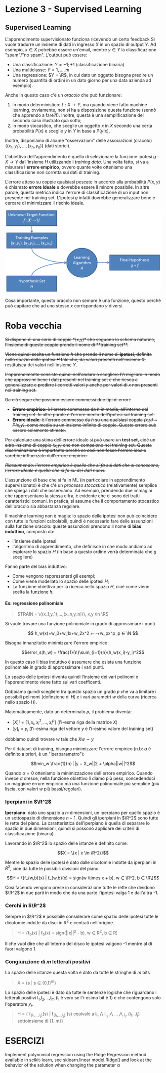 # Lezione 3 - Supervised Learning

## Supervised Learning
L'apprendimento supervisionato funziona ricevendo un certo feedback
Si vuole tradurre un insieme di dati in ingresso $X$ in un spazio di output $Y$. Ad esempio, $x \in X$ potrebbe essere un'email, mentre $y \in Y$ la classificazione "spam"/"no spam".
L'output può essere:
* Una classificazione: $Y = {-1;+1}$ (classificazione binaria)
* Una multiclasse: $Y = {1,...,m}$
* Una regressione: $Y = \R$, in cui dato un oggetto bisogna predire un numero (quantità di ordini in un dato giorno per una data azienda ad esempio).

Anche in questo caso c'è un _oracolo_ che può funzionare:
1. in modo deterministico: $f: X \to Y$, ma quando viene fatto machine learning, ovviamente, non si ha a disposizione questa funzione (sennò che apprendo a fare?!). Inoltre, questa è una semplificazione del secondo caso illustrato qua sotto;
1. in modo stocastico, che sceglie un oggetto $x$ in $X$ secondo una certa probabilità $P(x)$ e sceglie $y$ in $Y$ in base a $P(y|x)$.

Inoltre, disponiamo di alcune "osservazioni" delle associazioni (oracolo) $\{(x_1,y_1),...,(x_n,y_n)\}$ (dati storici).

L'obiettivo dell'apprendimento è quello di selezionare la funzione ipotesi $g: X \to Y$ dall'insieme $H$  utilizzando i *training data*. Una volta fatto, si va a misurare l'**errore empirico**, ovvero quante volte otteniamo una classificazione non corretta sui dati di training. 

L'errore atteso su coppie qualsiasi pescate in accordo alla probabilità $P(x,y)$ è chiamato **errore ideale** e dovrebbe essere il minore possibile. In altre parole, questa metrica indica l'errore di classificazione di un input non presente nel training set. L'ipotesi $g$ infatti dovrebbe generalizzare bene e cercare di minimizzare il rischio ideale.

![](./immagini/l3-learning-settings.png)

Cosa importante, questo oracolo non sempre è una funzione, questo perché può capitare che ad uno stesso *x* corrispondano *y* diversi.


<h1>Roba vecchia</h1>
<strike>
Si dispone di una serie di coppie *(x,y)* che seguono lo schema naturale, l'insieme di queste coppie prende il nome di **training set**.

Viene quindi scelta un funzione *h* che prende il nome di **ipotesi**, definita nello spazio delle ipotesi *H* tale che, da valori presenti nell'insieme *X*, restituisca dei valori nell'insieme *Y*.

L'apprendimento consiste quindi nell'andare a scegliere l'*h* migliore in modo che approssimi bene i dati presenti nel training set e che riesca a generalizzare e predirre i corretti valori *y* anche per valori di *x* non presenti nel training set.

Da ciò segue che possono essere commessi due tipi di errori:

- **Errore empirico**: è l'errore commesso da *h* in media, all'interno del training set. In altre parole è l'errore medio dell'ipotesi sul training set.
- **Errore ideale**: è l'errore commesso da *h* su una qualsiasi coppia *(x,y) ~ P(x,y)*, come media su un'insieme infinito di coppie. Questo errore può essere solamente stimato.

Per calcolare una stima dell'errore ideale si può usare un **test set**, cioè un altro insieme di coppie *(x,y)* che non compaiono nel training set. Questa discriminazione è importante perché se così non fosse l'errore ideale sarebbe influenzato dall'errore empirico.

_Riassumendo: l'errore empirico è quello che si fa sui dati che si conoscono, l'errore ideale è quello che si fa su dei dati nuovi._
</strike>

L'assunzione di base che si fa in ML (in particolare in apprendimento supervisionato) è che c'è un *processo stocastico* (relativamente) semplice che spiega i dati che osserviamo. Ad esempio, prendendo due immagini che rappresentano la stessa cifra, è evidente che ci sono dei tratti caratteristici comuni. In pratica, si assume che il comportamento stocastico dell'oracolo sia abbastanza regolare.

Il machine learning non è magia: lo spazio delle ipotesi non può coincidere con tutte le funzioni calcolabili, quindi è necessario fare delle assunzioni sulla funzione oracolo: queste assunzioni prendono il nome di **bias induttivo**, composto da:
* l'insieme delle ipotesi
* l'algoritmo di apprendimento, che definisce in che modo andiamo ad esplorare lo spazio $H$ (in base a questo ordine verrà determinata che $g$ scegliere)

Fanno parte del bias induttivo:

- Come vengono rappresentati gli esempi;
- Come viene modellato lo spazio delle ipotesi *H*;
- La funzione obiettivo per la ricerca nello spazio *H*, cioè come viene scelta la funzione *h*.

#### Es: regressione polinomiale

> $TRAIN = \{(x_1,y_1),...,(x_n,y_n)\}, x,y \in \R$

Si vuole trovare una funzione polinomiale in grado di approssimare i punti

$$ h_w(x)=w_0+w_1x+w_2x^2 +···+w_px^p ,p ∈ \N $$

Bisogna innanzitutto minimizzare l'errore empirico:

$$error_s(h_w) = \frac{1}{n}\sum_{i=1}{n}(h_w(x_i)-y_i)^2$$

In questo caso il bias induttivo è assumere che esista una funzione polinomiale in grado di approssimare i vari punti.

Lo spazio delle ipotesi diventa quindi l'insieme dei vari polinomi e l'apprendimento viene fatto sui vari coefficenti.

Dobbiamo quindi scegliere tra questo spazio un grado $p$ che va a limitare i possibili polinomi (definzione di $H$) e i vari parametri $w$ della curva (ricerca nello spazio $H$).

Matematicamente, dato un determinato $p$, il problema diventa:
* $[X]i =[1,x_i,x_i^2,...,x_i^p]$ (l'i-esma riga della matrice $X$)
* $[y]_i = y_i$ (l'i-esima riga del vettore $y$ è l'i-esimo valore del training set)

dobbiamo quindi trovare $w$ tale che $Xw \sim y$

Per il dataset di training, bisogna minimizzare l'errore empirico (n.b: $\alpha$ è definito a priori, è un "iperparametro"):

$$min_w \frac{1}{n} ||y − X_w||2 + \alpha||w||^2$$

Quando $\alpha = 0$ otteniamo la minimizzazione dell'errore empirico. Quando invece $\alpha$ cresce, nella funzione obiettivo li diamo più peso, concedendoci un maggiore errore empirico ma una funzione polinomiale più semplice (più liscia, con valori $w$ più bassi/regolari).

### Iperpiani in $\R^2$

**Iperpiano**: dato uno spazio a $n$-dimensioni, un iperpiano per quello spazio è un sottospazio di dimensione $n-1$. Quindi gli iperpiani in $\R^2$ sono tutte le rette del piano. La caratteristica dell'iperpiano è quella di separare lo spazio in due dimensioni, quindi si possono applicare dei criteri di classificazione (binaria).

Lavorando in $\R^2$ lo spazio delle istanze è definito come:

$$X = \{x | x \in \R^2\}$$

Mentre lo spazio delle ipotesi è dato dalle dicotomie indotte da iperpiani in $R^2$, cioè da tutte le possibili divisioni del piano.

$$H = \{f_{w,b}(x) | f_{w,b}(x) = sign(w \times x + b), w ∈ \R^2, b ∈ \R\}$$

Così facendo vengono prese in considerazione tutte le rette che dividono $\R^2$ in due parti in modo che da una parte l'ipotesi valga 1 e dall'altra -1.

### Cerchi in $\R^2$

Sempre in $\R^2$ è possibile considerare come spazio delle ipotesi tutte le dicotomie indotte da disci in R<sup>2</sup> e centrati nell'origine.

> H = {f<sub>b</sub>(x) | f<sub>b</sub>(x) = sign(||x||<sup>2</sup> - b), w ∈ R<sup>2</sup>, b ∈ R}

Il che vuol dire che all'interno del disco le ipotesi valgono -1 mentre al di fuori valgono 1.

### Congiunzione di *m* letterali positivi

Lo spazio delle istanze questa volta è dato da tutte le stringhe di *m* bits 

> X = {s | s ∈ {0,1}<sup>m</sup>}

Lo spazio delle ipotesi è dato da tutte le sentenze logiche che riguardano i letterali positivi l<sub>1</sub>,l<sub>2</sub>,...,l<sub>m</sub> (l<sub>i</sub> è vero se l'*i*-esimo bit è 1) e che contengono solo l'operatore ⋀.

> H = { f<sub>{i<sub>1</sub>,...,i<sub>j</sub>}</sub>(s) | f<sub>{i<sub>1</sub>,...,i<sub>j</sub>}</sub> (s) equivale a l<sub>i<sub>1</sub></sub> ⋀ l<sub>i<sub>2</sub></sub> ⋀ ... ⋀ <sub>i<sub>j</sub></sub>, {i<sub>1</sub>...i<sub>j</sub>} sottoinsieme di {1..m}}


# __ESERCIZI__
Implement polynomial regression using the Ridge Regression method available in scikit-learn, see sklearn.linear model.Ridge() and look at the behavior of the solution when changing the parameter α





























